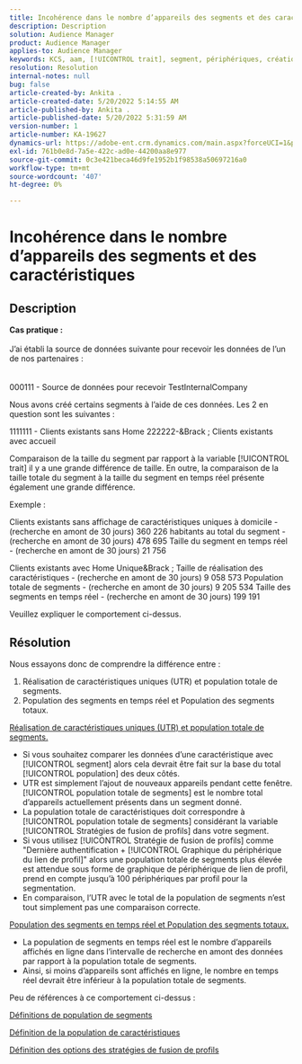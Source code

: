 ```yaml
---
title: Incohérence dans le nombre d’appareils des segments et des caractéristiques
description: Description
solution: Audience Manager
product: Audience Manager
applies-to: Audience Manager
keywords: KCS, aam, [!UICONTROL trait], segment, périphériques, création de rapports, [!UICONTROL caractéristique unique] réalisations, population totale de segments, population de segments en temps réel, population totale de caractéristiques
resolution: Resolution
internal-notes: null
bug: false
article-created-by: Ankita .
article-created-date: 5/20/2022 5:14:55 AM
article-published-by: Ankita .
article-published-date: 5/20/2022 5:31:59 AM
version-number: 1
article-number: KA-19627
dynamics-url: https://adobe-ent.crm.dynamics.com/main.aspx?forceUCI=1&pagetype=entityrecord&etn=knowledgearticle&id=3e2305c7-fbd7-ec11-a7b5-000d3a3ade0f
exl-id: 761b0e8d-7a5e-422c-ad0e-44200aa8e977
source-git-commit: 0c3e421beca46d9fe1952b1f98538a50697216a0
workflow-type: tm+mt
source-wordcount: '407'
ht-degree: 0%

---
```


# Incohérence dans le nombre d’appareils des segments et des caractéristiques

## Description

<b>Cas pratique :</b><br><br>J’ai établi la source de données suivante pour recevoir les données de l’un de nos partenaires :<br><br><br>
000111 - Source de données pour recevoir TestInternalCompany

Nous avons créé certains segments à l’aide de ces données. Les 2 en question sont les suivantes :

1111111 - Clients existants sans Home 222222-&amp;Brack ; Clients existants avec accueil

Comparaison de la taille du segment par rapport à la variable [!UICONTROL trait] il y a une grande différence de taille. En outre, la comparaison de la taille totale du segment à la taille du segment en temps réel présente également une grande différence.

Exemple :

Clients existants sans affichage de caractéristiques uniques à domicile - (recherche en amont de 30 jours) 360 226 habitants au total du segment - (recherche en amont de 30 jours) 478 695 Taille du segment en temps réel - (recherche en amont de 30 jours) 21 756

Clients existants avec Home Unique&amp;Brack ; Taille de réalisation des caractéristiques - (recherche en amont de 30 jours) 9 058 573 Population totale de segments - (recherche en amont de 30 jours) 9 205 534 Taille des segments en temps réel - (recherche en amont de 30 jours) 199 191



Veuillez expliquer le comportement ci-dessus.


## Résolution


Nous essayons donc de comprendre la différence entre :
1. Réalisation de caractéristiques uniques (UTR) et population totale de segments.
2. Population des segments en temps réel et Population des segments totaux.



<u>Réalisation de caractéristiques uniques (UTR) et population totale de segments.</u>

- Si vous souhaitez comparer les données d’une caractéristique avec [!UICONTROL segment] alors cela devrait être fait sur la base du total [!UICONTROL population] des deux côtés.
- UTR est simplement l’ajout de nouveaux appareils pendant cette fenêtre. [!UICONTROL population totale de segments] est le nombre total d’appareils actuellement présents dans un segment donné.
- La population totale de caractéristiques doit correspondre à [!UICONTROL population totale de segments] considérant la variable [!UICONTROL Stratégies de fusion de profils] dans votre segment.
- Si vous utilisez [!UICONTROL Stratégie de fusion de profils] comme &quot;Dernière authentification + [!UICONTROL Graphique du périphérique du lien de profil]&quot; alors une population totale de segments plus élevée est attendue sous forme de graphique de périphérique de lien de profil, prend en compte jusqu’à 100 périphériques par profil pour la segmentation.
- En comparaison, l’UTR avec le total de la population de segments n’est tout simplement pas une comparaison correcte.




<u>Population des segments en temps réel et Population des segments totaux.</u>

- La population de segments en temps réel est le nombre d’appareils affichés en ligne dans l’intervalle de recherche en amont des données par rapport à la population totale de segments.
- Ainsi, si moins d’appareils sont affichés en ligne, le nombre en temps réel devrait être inférieur à la population totale de segments.




Peu de références à ce comportement ci-dessus :

[Définitions de population de segments](https://experienceleague.adobe.com/docs/audience-manager/user-guide/features/segments/segment-builder-data.html?lang=en)

[Définition de la population de caractéristiques](https://experienceleague.adobe.com/docs/audience-manager/user-guide/features/traits/trait-details-page.html?lang=en)

[Définition des options des stratégies de fusion de profils](https://experienceleague.adobe.com/docs/audience-manager/user-guide/features/profile-merge-rules/merge-rule-definitions.html?lang=en)
